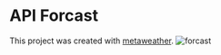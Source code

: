 # API Forcast

This project was created with [metaweather](https://www.metaweather.com/api/).
![forcast](https://user-images.githubusercontent.com/28409805/141469323-3ae1d91e-3600-4f2f-a21a-8e249d7e0d83.PNG)
